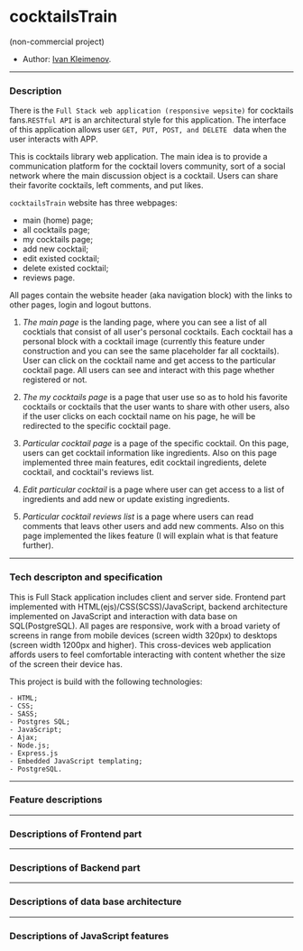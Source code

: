 # cocktailsTrain
(non-commercial project)

* Author: [Ivan Kleimenov](https://github.com/kleimenov).

---
### Description
There is the `Full Stack web application (responsive wepsite)` for cocktails fans.`RESTful API` is an architectural style for this application.
The interface of this application allows user `GET, PUT, POST, and DELETE ` data when the user interacts with APP.

This is cocktails library web application. The main idea is to provide a communication platform for the cocktail lovers community, 
sort of a social network where the main discussion object is a cocktail. Users can share their favorite cocktails, left comments, and put likes.

`cocktailsTrain` website has three webpages:
- main (home) page;
- all cocktails page;
- my cocktails page;
- add new cocktail;
- edit existed cocktail;
- delete existed cocktail;
- reviews page.

All pages contain the website header (aka navigation block) with the links to other pages, login and logout buttons. 

1) _The main page_ is the landing page, where you can see a list of all cocktials that consist of all user's personal cocktails. 
Each cocktail has a personal block with a cocktail image (currently this feature under construction and you can see the same placeholder far all cocktails). 
User can click on the cocktail name and get access to the particular cocktail page. All users can see and interact with this page whether registered or not.

2) _The my cocktails page_ is a page that user use so as to hold his favorite cocktails or cocktails that the user wants to share with other users, 
also if the user clicks on each cocktail name on his page, he will be redirected to the specific cocktail page.

3) _Particular cocktail page_ is a page of the specific cocktail. On this page, users can get cocktail information like ingredients. Also on this page implemented three main features, edit cocktail ingredients, delete cocktail, and cocktail's reviews list. 

4) _Edit particular cocktail_ is a page where user can get access to a list of ingredients and add new or update existing ingredients.

5) _Particular cocktail reviews list_ is a page where users can read comments that leavs other users and add new comments. Also on this page implemented the likes feature (I will explain what is that feature further).

---

### Tech descripton and specification

This is Full Stack application includes client and server side. Frontend part implemented with HTML(ejs)/CSS(SCSS)/JavaScript, backend architecture implemented on JavaScript and interaction with data base on SQL(PostgreSQL). All pages are responsive, work with a broad variety of screens in range from mobile devices (screen width 320px) to desktops (screen width 1200px and higher). This cross-devices web application affords users to feel comfortable interacting with content whether the size of the screen their device has.

This project is build with the following technologies:
```
- HTML;
- CSS;
- SASS;
- Postgres SQL;
- JavaScript;
- Ajax;
- Node.js;
- Express.js
- Embedded JavaScript templating;
- PostgreSQL.

```
---
### Feature descriptions

---
### Descriptions of Frontend part 

---
### Descriptions of Backend part 

---
### Descriptions of data base architecture

---
### Descriptions of JavaScript features 




